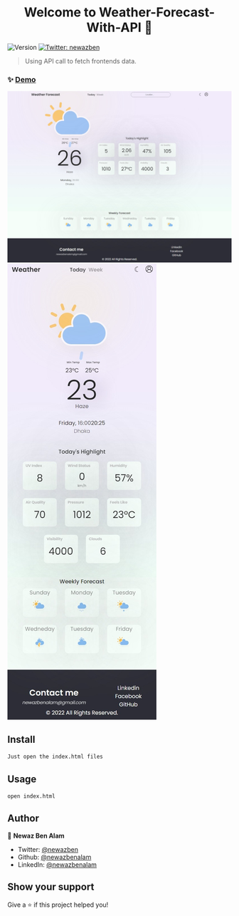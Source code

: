<h1 align="center">Welcome to Weather-Forecast-With-API 👋</h1>
<p>
  <img alt="Version" src="https://img.shields.io/badge/version-0.0.1-blue.svg?cacheSeconds=2592000" />
  <a href="https://twitter.com/newazben" target="_blank">
    <img alt="Twitter: newazben" src="https://img.shields.io/twitter/follow/newazben.svg?style=social" />
  </a>
</p>

> Using API call to fetch frontends data.

### ✨ [Demo](https://newazbenalam.github.io/Weather-Forecast-With-API/)
![alt text](https://github.com/newazbenalam/Weather-Forecast-With-API/blob/master/public/screenshot/Web%20capture_9-12-2022_1796_127.0.0.1.jpeg)
![alt text](https://github.com/newazbenalam/Weather-Forecast-With-API/blob/master/public/screenshot/Web%20capture_9-12-2022_202623_newazbenalam.github.io.jpeg)

## Install

```sh
Just open the index.html files
```

## Usage

```sh
open index.html
```

## Author

👤 **Newaz Ben Alam**

* Twitter: [@newazben](https://twitter.com/newazben)
* Github: [@newazbenalam](https://github.com/newazbenalam)
* LinkedIn: [@newazbenalam](https://linkedin.com/in/newazbenalam)

## Show your support

Give a ⭐️ if this project helped you!
